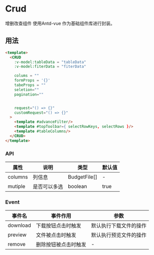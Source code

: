 # Crud

增删改查组件 使用Antd-vue 作为基础组件库进行封装。

## 用法

``` html
<template>
  <CRUD 
    :v-model:tableData = "tableData"
    :v-model:fiterData = "fiterData"

    colums = ""
    formProps = '{}'
    tabeProps = ""
    seletion=""
    pagination=""


    request="() => {}"
    customRequest="() => {}"
  >
    <template #advanceFilter/>
    <template #topToolbar={ selectRowKeys, selectRows }/>
    <template #tableColumns/>
  </CRUD>
</template>
```


### API
| 属性       | 说明               | 类型                        | 默认值 |
| ---------- | ------------------ | --------------------------- | ------ |
| columns | 列信息   | BudgetFile[] | -      |
| mutiple    | 是否可以多选 | boolean | true     |

### Event

| 事件名 | 事件作用 | 参数 |
| ------- | ---------------------------- | --------------- |
| download | 下载按钮点击时触发 | 默认执行下载文件的操作 |
| preview | 文件被点击时触发 | 默认执行预览文件的操作 |
| remove | 删除按钮被点击时触发 | - |

